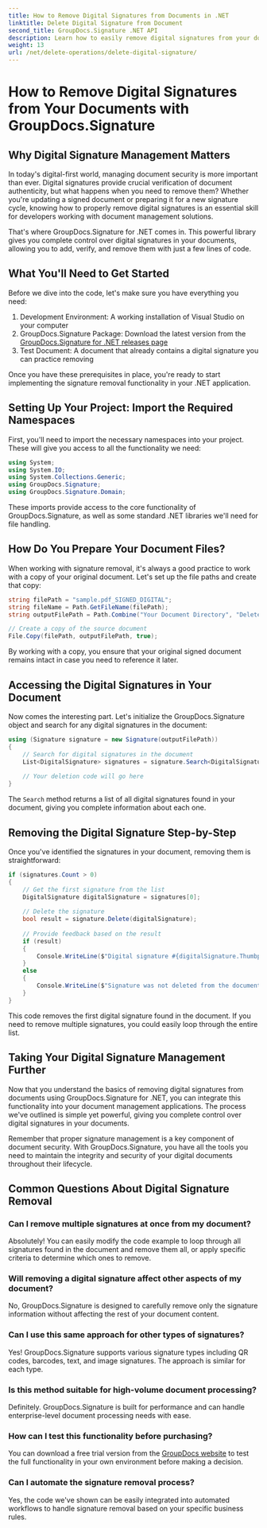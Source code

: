 ```yaml
---
title: How to Remove Digital Signatures from Documents in .NET
linktitle: Delete Digital Signature from Document
second_title: GroupDocs.Signature .NET API
description: Learn how to easily remove digital signatures from your documents using GroupDocs.Signature for .NET. Our step-by-step guide helps you maintain document security effortlessly.
weight: 13
url: /net/delete-operations/delete-digital-signature/
---
```


# How to Remove Digital Signatures from Your Documents with GroupDocs.Signature

## Why Digital Signature Management Matters

In today's digital-first world, managing document security is more important than ever. Digital signatures provide crucial verification of document authenticity, but what happens when you need to remove them? Whether you're updating a signed document or preparing it for a new signature cycle, knowing how to properly remove digital signatures is an essential skill for developers working with document management solutions.

That's where GroupDocs.Signature for .NET comes in. This powerful library gives you complete control over digital signatures in your documents, allowing you to add, verify, and remove them with just a few lines of code.

## What You'll Need to Get Started

Before we dive into the code, let's make sure you have everything you need:

1. Development Environment: A working installation of Visual Studio on your computer
2. GroupDocs.Signature Package: Download the latest version from the [GroupDocs.Signature for .NET releases page](https://releases.groupdocs.com/signature/net/)
3. Test Document: A document that already contains a digital signature you can practice removing

Once you have these prerequisites in place, you're ready to start implementing the signature removal functionality in your .NET application.

## Setting Up Your Project: Import the Required Namespaces

First, you'll need to import the necessary namespaces into your project. These will give you access to all the functionality we need:

```csharp
using System;
using System.IO;
using System.Collections.Generic;
using GroupDocs.Signature;
using GroupDocs.Signature.Domain;
```

These imports provide access to the core functionality of GroupDocs.Signature, as well as some standard .NET libraries we'll need for file handling.

## How Do You Prepare Your Document Files?

When working with signature removal, it's always a good practice to work with a copy of your original document. Let's set up the file paths and create that copy:

```csharp
string filePath = "sample.pdf_SIGNED_DIGITAL";
string fileName = Path.GetFileName(filePath);
string outputFilePath = Path.Combine("Your Document Directory", "DeleteDigital", fileName);

// Create a copy of the source document
File.Copy(filePath, outputFilePath, true);
```

By working with a copy, you ensure that your original signed document remains intact in case you need to reference it later.

## Accessing the Digital Signatures in Your Document

Now comes the interesting part. Let's initialize the GroupDocs.Signature object and search for any digital signatures in the document:

```csharp
using (Signature signature = new Signature(outputFilePath))
{
    // Search for digital signatures in the document
    List<DigitalSignature> signatures = signature.Search<DigitalSignature>(SignatureType.Digital);
    
    // Your deletion code will go here
}
```

The `Search` method returns a list of all digital signatures found in your document, giving you complete information about each one.

## Removing the Digital Signature Step-by-Step

Once you've identified the signatures in your document, removing them is straightforward:

```csharp
if (signatures.Count > 0)
{
    // Get the first signature from the list
    DigitalSignature digitalSignature = signatures[0];
    
    // Delete the signature
    bool result = signature.Delete(digitalSignature);
    
    // Provide feedback based on the result
    if (result)
    {
        Console.WriteLine($"Digital signature #{digitalSignature.Thumbprint} from {digitalSignature.SignTime.ToShortDateString()} was deleted from document ['{fileName}'].");
    }
    else
    {
        Console.WriteLine($"Signature was not deleted from the document! Signature# {digitalSignature.Thumbprint} was not found!");
    }
}
```

This code removes the first digital signature found in the document. If you need to remove multiple signatures, you could easily loop through the entire list.

## Taking Your Digital Signature Management Further

Now that you understand the basics of removing digital signatures from documents using GroupDocs.Signature for .NET, you can integrate this functionality into your document management applications. The process we've outlined is simple yet powerful, giving you complete control over digital signatures in your documents.

Remember that proper signature management is a key component of document security. With GroupDocs.Signature, you have all the tools you need to maintain the integrity and security of your digital documents throughout their lifecycle.

## Common Questions About Digital Signature Removal

### Can I remove multiple signatures at once from my document?
Absolutely! You can easily modify the code example to loop through all signatures found in the document and remove them all, or apply specific criteria to determine which ones to remove.

### Will removing a digital signature affect other aspects of my document?
No, GroupDocs.Signature is designed to carefully remove only the signature information without affecting the rest of your document content.

### Can I use this same approach for other types of signatures?
Yes! GroupDocs.Signature supports various signature types including QR codes, barcodes, text, and image signatures. The approach is similar for each type.

### Is this method suitable for high-volume document processing?
Definitely. GroupDocs.Signature is built for performance and can handle enterprise-level document processing needs with ease.

### How can I test this functionality before purchasing?
You can download a free trial version from the [GroupDocs website](https://releases.groupdocs.com/) to test the full functionality in your own environment before making a decision.

### Can I automate the signature removal process?
Yes, the code we've shown can be easily integrated into automated workflows to handle signature removal based on your specific business rules.